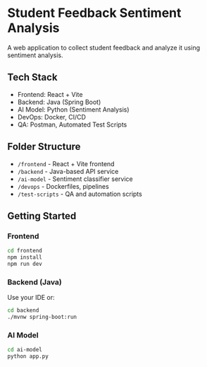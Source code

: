 # Student Feedback Sentiment Analysis

A web application to collect student feedback and analyze it using sentiment analysis.

## Tech Stack
- Frontend: React + Vite
- Backend: Java (Spring Boot)
- AI Model: Python (Sentiment Analysis)
- DevOps: Docker, CI/CD
- QA: Postman, Automated Test Scripts

## Folder Structure
- `/frontend` - React + Vite frontend
- `/backend` - Java-based API service
- `/ai-model` - Sentiment classifier service
- `/devops` - Dockerfiles, pipelines
- `/test-scripts` - QA and automation scripts

## Getting Started

### Frontend
```bash
cd frontend
npm install
npm run dev
```

### Backend (Java)
Use your IDE or:
```bash
cd backend
./mvnw spring-boot:run
```

### AI Model
```bash
cd ai-model
python app.py
```
